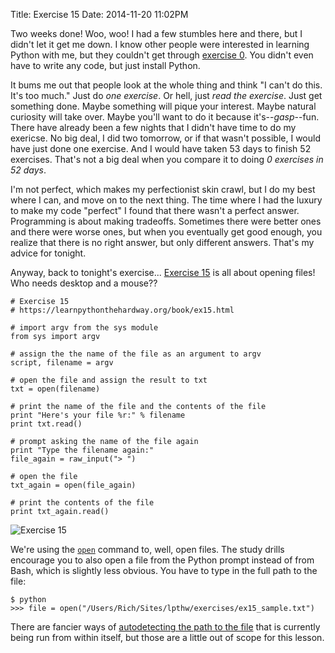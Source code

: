 Title: Exercise 15
Date: 2014-11-20 11:02PM

Two weeks done! Woo, woo! I had a few stumbles here and there, but I didn't let it get me down. I know other people were interested in learning Python with me, but they couldn't get through [exercise 0](https://learnpythonthehardway.org/book/ex0.html). You didn't even have to write any code, but just install Python.

It bums me out that people look at the whole thing and think "I can't do this. It's too much." Just do *one exercise*. Or hell, just *read the exercise*. Just get something done. Maybe something will pique your interest. Maybe natural curiosity will take over. Maybe you'll want to do it because it's--*gasp*--fun. There have already been a few nights that I didn't have time to do my exericse. No big deal, I did two tomorrow, or if that wasn't possible, I would have just done one exercise. And I would have taken 53 days to finish 52 exercises. That's not a big deal when you compare it to doing *0 exercises in 52 days*.

I'm not perfect, which makes my perfectionist skin crawl, but I do my best where I can, and move on to the next thing. The time where I had the luxury to make my code "perfect" I found that there wasn't a perfect answer. Programming is about making tradeoffs. Sometimes there were better ones and there were worse ones, but when you eventually get good enough, you realize that there is no right answer, but only different answers. That's my advice for tonight.

Anyway, back to tonight's exercise... [Exercise 15](https://learnpythonthehardway.org/book/ex15.html) is all about opening files! Who needs desktop and a mouse??

```
# Exercise 15
# https://learnpythonthehardway.org/book/ex15.html

# import argv from the sys module
from sys import argv

# assign the the name of the file as an argument to argv
script, filename = argv

# open the file and assign the result to txt
txt = open(filename)

# print the name of the file and the contents of the file
print "Here's your file %r:" % filename
print txt.read()

# prompt asking the name of the file again
print "Type the filename again:"
file_again = raw_input("> ")

# open the file
txt_again = open(file_again)

# print the contents of the file
print txt_again.read()
```

![Exercise 15]({filename}/images/ex15.png "Exercise 15")

We're using the [`open`](https://docs.python.org/2/library/functions.html#open) command to, well, open files. The study drills encourage you to also open a file from the Python prompt instead of from Bash, which is slightly less obvious. You have to type in the full path to the file:

```
$ python
>>> file = open("/Users/Rich/Sites/lpthw/exercises/ex15_sample.txt")
```

There are fancier ways of [autodetecting the path to the file](https://docs.python.org/2/library/runpy.html) that is currently being run from within itself, but those are a little out of scope for this lesson.
